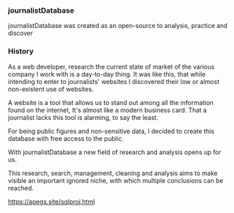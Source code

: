 ### journalistDatabase

journalistDatabase was created as an open-source to analysis, practice and discover

### History

As a web developer, research the current state of market of the various company I work with is a day-to-day thing. It was like this, that while intending to enter to journalists' websites I discovered their low or almost non-existent use of websites.

A website is a tool that allows us to stand out among all the information found on the internet, It's almost like a modern business card. That a journalist lacks this tool is alarming, to say the least.

For being public figures and non-sensitive data, I decided to create this database with free access to the public.

With journalistDatabase a new field of research and analysis opens up for us.

This research, search, management, cleaning and analysis aims to make visible an important ignored niche, with which multiple conclusions can be reached.

https://apegs.site/sqlproj.html
